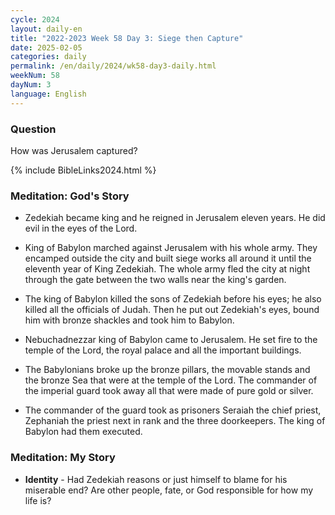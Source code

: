 ```yaml
---
cycle: 2024
layout: daily-en
title: "2022-2023 Week 58 Day 3: Siege then Capture"
date: 2025-02-05
categories: daily
permalink: /en/daily/2024/wk58-day3-daily.html
weekNum: 58
dayNum: 3
language: English
---
```


### Question     
How was Jerusalem captured? 

{% include BibleLinks2024.html %}

### Meditation: God's Story   
+ Zedekiah became king and he reigned in Jerusalem eleven years. He did evil in the eyes of the Lord. 

+ King of Babylon marched against Jerusalem with his whole army. They encamped outside the city and built siege works all around it until the eleventh year of King Zedekiah. The whole army fled the city at night through the gate between the two walls near the king's garden. 

+ The king of Babylon killed the sons of Zedekiah before his eyes; he also killed all the officials of Judah. Then he put out Zedekiah's eyes, bound him with bronze shackles and took him to Babylon. 

+ Nebuchadnezzar king of Babylon came to Jerusalem. He set fire to the temple of the Lord, the royal palace and all the important buildings. 

+ The Babylonians broke up the bronze pillars, the movable stands and the bronze Sea that were at the temple of the Lord. The commander of the imperial guard took away all that were made of pure gold or silver. 

+ The commander of the guard took as prisoners Seraiah the chief priest, Zephaniah the priest next in rank and the three doorkeepers. The king of Babylon had them executed. 

### Meditation: My Story   
+ **Identity** - Had Zedekiah reasons or just himself to blame for his miserable end? Are other people, fate, or God responsible for how my life is? 

